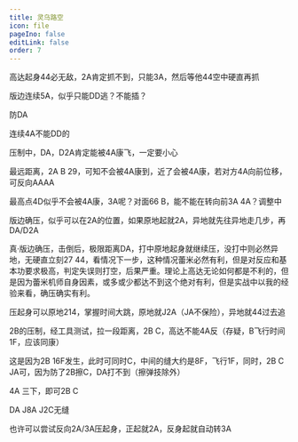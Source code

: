 ```yaml
---
title: 灵乌路空
icon: file
pageIno: false
editLink: false
order: 7
---
```


高达起身44必无敌，2A肯定抓不到，只能3A，然后等他44空中硬直再抓

版边连续5A，似乎只能DD逃？不能插？

防DA

连续4A不能DD的

压制中，DA，D2A肯定能被4A康飞，一定要小心

最远距离，2A B 29，可知不会被4A康到，近了会被4A康，若对方4A向前位移，可反向AAAA

最高点4D似乎不会被4A康，3A呢？对面66 B，能不能在转向前3A 4A？调整中

版边确压，似乎可以在2A的位置，如果原地起就2A，异地就先往异地走几步，再DA/D2A

真·版边确压，击倒后，极限距离DA，打中原地起身就继续压，没打中则必然异地，无硬直立刻27 44，看情况下一步，这种情况蕾米必然有利，但是对反应和基本功要求极高，判定失误则打空，后果严重。理论上高达无论如何都是不利的，但是因为蕾米机师自身因素，或多或少都达不到这个绝对有利，但是实战中以我的经验来看，确压确实有利。

压起身可以原地214，掌握时间大跳，原地就J2A（JA不保险），异地就44过去追

2B的压制，经工具测试，拉一段距离，2B C，高达不能4A反（存疑，B飞行时间1F，应该同康）

这是因为2B 16F发生，此时可同时C，中间的缝大约是8F，飞行1F，同时，2B C JA可，因为防了2B擦C，DA打不到（擦弹技除外）

4A 三下，即可2B C

DA J8A J2C无缝

也许可以尝试反向2A/3A压起身，正起就2A，反身起就自动转3A